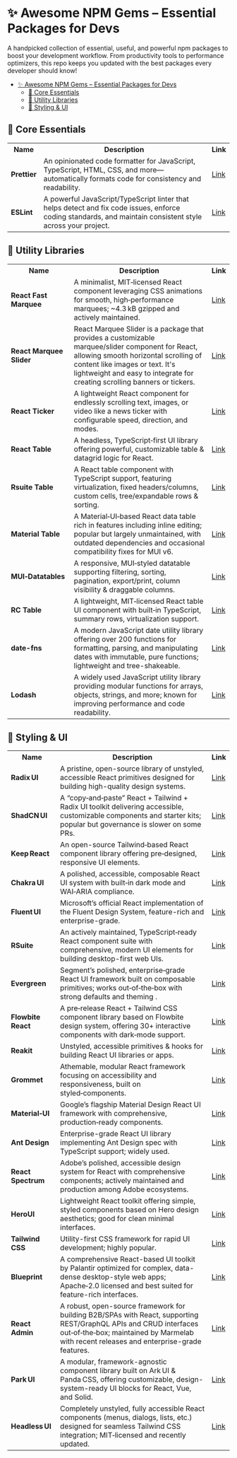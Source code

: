 # ✨ Awesome NPM Gems – Essential Packages for Devs

A handpicked collection of essential, useful, and powerful npm packages to boost your development workflow. From productivity tools to performance optimizers, this repo keeps you updated with the best packages every developer should know!

- [✨ Awesome NPM Gems – Essential Packages for Devs](#-awesome-npm-gems--essential-packages-for-devs)
  - [🚀 Core Essentials](#-core-essentials)
  - [🧩 Utility Libraries](#-utility-libraries)
  - [💅 Styling \& UI](#-styling--ui)

## 🚀 Core Essentials

<table>
  <tr>
    <th>Name</th>
    <th>Description</th>
    <th>Link</th>
  </tr>
  <tr>
    <td><strong>Prettier</strong></td>
    <td>An opinionated code formatter for JavaScript, TypeScript, HTML, CSS, and more—automatically formats code for consistency and readability.</td>
    <td><a href="https://www.npmjs.com/package/prettier">Link</a></td>
  </tr>
  <tr>
    <td><strong>ESLint</strong></td>
    <td>A powerful JavaScript/TypeScript linter that helps detect and fix code issues, enforce coding standards, and maintain consistent style across your project.</td>
    <td><a href="https://www.npmjs.com/package/eslint">Link</a></td>
  </tr>
</table>



## 🧩 Utility Libraries

<table>
  <tr>
    <th>Name</th>
    <th>Description</th>
    <th>Link</th>
  </tr>
  <tr>
    <td><strong>React Fast Marquee</strong></td>
    <td>A minimalist, MIT‑licensed React component leveraging CSS animations for smooth, high‑performance marquees; ~4.3 kB gzipped and actively maintained.</td>
    <td><a href="https://www.npmjs.com/package/react-fast-marquee">Link</a></td>
  </tr>
  <tr>
    <td><strong>React Marquee Slider</strong></td>
    <td>React Marquee Slider is a package that provides a customizable marquee/slider component for React, allowing smooth horizontal scrolling of content like images or text. It's lightweight and easy to integrate for creating scrolling banners or tickers.</td>
    <td><a href="https://www.npmjs.com/package/react-marquee-slider">Link</a></td>
  </tr>
	<tr>
    <td><strong>React Ticker</strong></td>
    <td>A lightweight React component for endlessly scrolling text, images, or video like a news ticker with configurable speed, direction, and modes.</td>
    <td><a href="https://www.npmjs.com/package/react-ticker">Link</a></td>
  </tr>
	<tr>
    <td><strong>React Table</strong></td>
    <td>A headless, TypeScript‑first UI library offering powerful, customizable table & datagrid logic for React.</td>
    <td><a href="https://www.npmjs.com/package/@tanstack/react-table">Link</a></td>
  </tr>
	<tr>
    <td><strong>Rsuite Table</strong></td>
    <td>A React table component with TypeScript support, featuring virtualization, fixed headers/columns, custom cells, tree/expandable rows & sorting.</td>
    <td><a href="https://www.npmjs.com/package/rsuite-table">Link</a></td>
  </tr>
	<tr>
    <td><strong>Material Table</strong></td>
    <td>A Material‑UI‑based React data table rich in features including inline editing; popular but largely unmaintained, with outdated dependencies and occasional compatibility fixes for MUI v6.</td>
    <td><a href="https://www.npmjs.com/package/material-table">Link</a></td>
  </tr>
	<tr>
    <td><strong>MUI‑Datatables</strong></td>
    <td>A responsive, MUI‑styled datatable supporting filtering, sorting, pagination, export/print, column visibility & draggable columns.</td>
    <td><a href="https://www.npmjs.com/package/mui-datatables">Link</a></td>
  </tr>
	<tr>
    <td><strong>RC Table</strong></td>
    <td>A lightweight, MIT‑licensed React table UI component with built‑in TypeScript, summary rows, virtualization support.</td>
    <td><a href="https://www.npmjs.com/package/rc-table">Link</a></td>
  </tr>
	<tr>
    <td><strong>date-fns</strong></td>
    <td>A modern JavaScript date utility library offering over 200 functions for formatting, parsing, and manipulating dates with immutable, pure functions; lightweight and tree-shakeable.</td>
    <td><a href="https://www.npmjs.com/package/date-fns">Link</a></td>
  </tr>
	<tr>
    <td><strong>Lodash</strong></td>
    <td>A widely used JavaScript utility library providing modular functions for arrays, objects, strings, and more; known for improving performance and code readability.</td>
    <td><a href="https://www.npmjs.com/package/lodash">Link</a></td>
  </tr>
</table>



## 💅 Styling & UI

<table>
  <tr>
    <th>Name</th>
    <th>Description</th>
    <th>Link</th>
  </tr>
  <tr>
    <td><strong>Radix UI</strong></td>
    <td>A pristine, open-source library of unstyled, accessible React primitives designed for building high-quality design systems.</td>
    <td><a href="https://www.npmjs.com/package/radix-ui">Link</a></td>
  </tr>
  <tr>
    <td><strong>ShadCN UI</strong></td>
    <td>A “copy‑and‑paste” React + Tailwind + Radix UI toolkit delivering accessible, customizable components and starter kits; popular but governance is slower on some PRs.</td>
    <td><a href="https://github.com/shadcn-ui/ui">Link</a></td>
  </tr>
	<tr>
    <td><strong>Keep React</strong></td>
    <td>An open-source Tailwind‑based React component library offering pre‑designed, responsive UI elements.</td>
    <td><a href="https://www.npmjs.com/package/keep-react">Link</a></td>
  </tr>
	<tr>
    <td><strong>Chakra UI</strong></td>
    <td>A polished, accessible, composable React UI system with built‑in dark mode and WAI‑ARIA compliance.</td>
    <td><a href="https://www.npmjs.com/package/@chakra-ui/react">Link</a></td>
  </tr>
	<tr>
    <td><strong>Fluent UI</strong></td>
    <td>Microsoft’s official React implementation of the Fluent Design System, feature-rich and enterprise-grade.</td>
    <td><a href="https://www.npmjs.com/package/@fluentui/react">Link</a></td>
  </tr>
	<tr>
    <td><strong>RSuite</strong></td>
    <td>An actively maintained, TypeScript‑ready React component suite with comprehensive, modern UI elements for building desktop-first web UIs.</td>
    <td><a href="https://www.npmjs.com/package/rsuite">Link</a></td>
  </tr>
	<tr>
    <td><strong>Evergreen</strong></td>
    <td>Segment’s polished, enterprise‑grade React UI framework built on composable primitives; works out‑of‑the‑box with strong defaults and theming .</td>
    <td><a href="https://www.npmjs.com/package/evergreen-ui">Link</a></td>
  </tr>
	<tr>
    <td><strong>Flowbite React</strong></td>
    <td>A pre‑release React + Tailwind CSS component library based on Flowbite design system, offering 30+ interactive components with dark‑mode support.</td>
    <td><a href="https://www.npmjs.com/package/flowbite-react">Link</a></td>
  </tr>
	<tr>
    <td><strong>Reakit</strong></td>
    <td>Unstyled, accessible primitives & hooks for building React UI libraries or apps.</td>
    <td><a href="https://github.com/ariakit/ariakit">Link</a></td>
  </tr>
	<tr>
    <td><strong>Grommet</strong></td>
    <td>Athemable, modular React framework focusing on accessibility and responsiveness, built on styled‑components.</td>
    <td><a href="https://github.com/grommet/grommet">Link</a></td>
  </tr>
	<tr>
    <td><strong>Material‑UI</strong></td>
    <td>Google’s flagship Material Design React UI framework with comprehensive, production‑ready components.</td>
    <td><a href="https://www.npmjs.com/package/@mui/material">Link</a></td>
  </tr>
	<tr>
    <td><strong>Ant Design</strong></td>
    <td>Enterprise-grade React UI library implementing Ant Design spec with TypeScript support; widely used.</td>
    <td><a href="https://www.npmjs.com/package/antd">Link</a></td>
  </tr>
	<tr>
    <td><strong>React Spectrum</strong></td>
    <td>Adobe’s polished, accessible design system for React with comprehensive components; actively maintained and production among Adobe ecosystems.</td>
    <td><a href="https://www.npmjs.com/package/@adobe/react-spectrum">Link</a></td>
  </tr>
	<tr>
    <td><strong>HeroUI</strong></td>
    <td>Lightweight React toolkit offering simple, styled components based on Hero design aesthetics; good for clean minimal interfaces.</td>
    <td><a href="https://www.npmjs.com/package/@heroui/react">Link</a></td>
  </tr>
	<tr>
    <td><strong>Tailwind CSS</strong></td>
    <td>Utility-first CSS framework for rapid UI development; highly popular.</td>
    <td><a href="https://www.npmjs.com/package/tailwindcss">Link</a></td>
  </tr>
	<tr>
    <td><strong>Blueprint</strong></td>
    <td>A comprehensive React-based UI toolkit by Palantir optimized for complex, data-dense desktop-style web apps; Apache‑2.0 licensed and best suited for feature-rich interfaces.</td>
    <td><a href="https://github.com/palantir/blueprint">Link</a></td>
  </tr>
	<tr>
    <td><strong>React Admin</strong></td>
    <td>A robust, open-source framework for building B2B/SPAs with React, supporting REST/GraphQL APIs and CRUD interfaces out‑of‑the‑box; maintained by Marmelab with recent releases and enterprise-grade features.</td>
    <td><a href="https://marmelab.com/react-admin/Tutorial.html">Link</a></td>
  </tr>
	<tr>
    <td><strong>Park UI</strong></td>
    <td>A modular, framework-agnostic component library built on Ark UI & Panda CSS, offering customizable, design-system-ready UI blocks for React, Vue, and Solid.</td>
    <td><a href="https://park-ui.com/">Link</a></td>
  </tr>
	<tr>
    <td><strong>Headless UI</strong></td>
    <td>Completely unstyled, fully accessible React components (menus, dialogs, lists, etc.) designed for seamless Tailwind CSS integration; MIT‑licensed and recently updated.</td>
    <td><a href="https://www.npmjs.com/package/@headlessui/react">Link</a></td>
  </tr>
</table>



